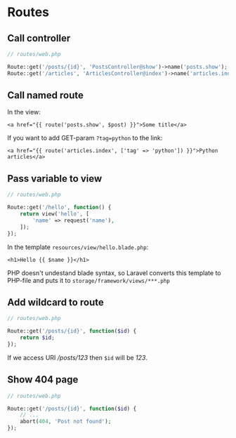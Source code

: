 # Routes

## Call controller

```php
// routes/web.php

Route::get('/posts/{id}', 'PostsController@show')->name('posts.show');
Route::get('/articles', 'ArticlesController@index')->name('articles.index');
```

## Call named route

In the view:

```blade
<a href="{{ route('posts.show', $post) }}">Some title</a>
```

If you want to add GET-param `?tag=python` to the link:

```blade
<a href="{{ route('articles.index', ['tag' => 'python']) }}">Python articles</a>
```

## Pass variable to view

```php
// routes/web.php

Route::get('/hello', function() {
    return view('hello', [
        'name' => request('name'),
    ]);
});
```

In the template `resources/view/hello.blade.php`:

```
<h1>Hello {{ $name }}</h1>
```

PHP doesn't undestand blade syntax, so Laravel converts 
this template to PHP-file and puts it to `storage/framework/views/***.php`

## Add wildcard to route

```php
// routes/web.php

Route::get('/posts/{id}', function($id) {
    return $id;
});
```
If we access URI */posts/123* then `$id` will be *123*.

## Show 404 page

```php
// routes/web.php

Route::get('/posts/{id}', function($id) {
    // ...
    abort(404, 'Post not found');
});
```
